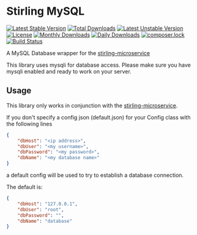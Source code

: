# Stirling MySQL
[![Latest Stable Version](https://poser.pugx.org/meandor/stirling-microservice/v/stable)](https://packagist.org/packages/meandor/stirling-microservice)
[![Total Downloads](https://poser.pugx.org/meandor/stirling-microservice/downloads)](https://packagist.org/packages/meandor/stirling-microservice)
[![Latest Unstable Version](https://poser.pugx.org/meandor/stirling-microservice/v/unstable)](https://packagist.org/packages/meandor/stirling-microservice)
[![License](https://poser.pugx.org/meandor/stirling-microservice/license)](https://packagist.org/packages/meandor/stirling-microservice)
[![Monthly Downloads](https://poser.pugx.org/meandor/stirling-microservice/d/monthly)](https://packagist.org/packages/meandor/stirling-microservice)
[![Daily Downloads](https://poser.pugx.org/meandor/stirling-microservice/d/daily)](https://packagist.org/packages/meandor/stirling-microservice)
[![composer.lock](https://poser.pugx.org/meandor/stirling-microservice/composerlock)](https://packagist.org/packages/meandor/stirling-microservice)
[![Build Status](https://travis-ci.org/meandor/stirling-mysql.svg?branch=master)](https://travis-ci.org/meandor/stirling-mysql)

A MySQL Database wrapper for the [stirling-microservice](https://github.com/meandor/stirling-microservice)

This library uses mysqli for database access. Please make sure you have
mysqli enabled and ready to work on your server.

## Usage
This library only works in conjunction with the
[stirling-microservice](https://github.com/meandor/stirling-microservice).

If you don't specify a config json (default.json) for your Config class
 with the following lines
 
````json
{
    "dbHost": "<ip address>",
    "dbUser": "<my username>",
    "dbPassword": "<my password>",
    "dbName": "<my database name>"
}
````

a default config will be used to try to establish a database connection.

The default is:

````json
{
    "dbHost": "127.0.0.1",
    "dbUser": "root",
    "dbPassword": "",
    "dbName": "database"
}
````

 